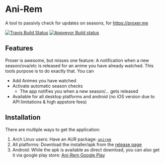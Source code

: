 # Ani-Rem
A tool to passivly check for updates on seasons, for https://proxer.me

[![Travis Build Status](https://travis-ci.org/Skycoder42/SeasonProxer.svg?branch=master)](https://travis-ci.org/Skycoder42/SeasonProxer)
[![Appveyor Build status](https://ci.appveyor.com/api/projects/status/kqmf5af1ngg2phqo/branch/master?svg=true)](https://ci.appveyor.com/project/Skycoder42/seasonproxer/branch/master)

## Features
Proxer is awesome, but misses one feature: A notification when a new season/ova/etc is released for an anime you have already watched. This tools purpose is to do exactly that. You can

- Add Animes you have watched
- Activate automatic season checks
	- The app notifies you when a new season/... gets released
- Available for all desktop platforms and android (no iOS version due to API limitations & high appstore fees)

## Installation
There are multiple ways to get the application:

1. Arch Linux users: Have an AUR package: [`anirem`](https://aur.archlinux.org/packages/anirem/)
2. All platforms: Download the installer/apk from the [release page](https://github.com/Skycoder42/SeasonProxer/releases)
3. Android: While the apk is available as direct download, you can also get it via google play store: [Ani-Rem Google Play](https://play.google.com/store/apps/details?id=de.skycoder42.anirem&hl=de)
